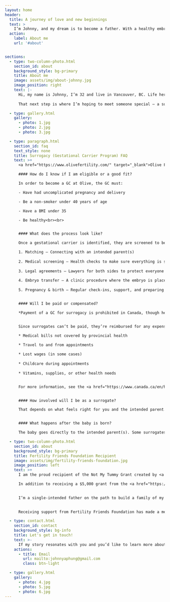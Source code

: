 ```yaml
---
layout: home
header:
  title: A journey of love and new beginnings
  text: >
    I’m Johnny, and my dream is to become a father. With a healthy embryo ready and the support of my loving family and friends, I’m searching for a kind-hearted surrogate to help bring this dream to life.
  action:
    label: About me
    url: '#about'


sections:
  - type: two-column-photo.html
    section_id: about
    background_style: bg-primary
    title: About me
    image: assets/img/about-johnny.jpg
    image_position: right
    text: |-
      Hi, my name is Johnny, I’m 32 and live in Vancouver, BC. Life here feels steady, I’ve built a career I love, a cozy home, and I keep busy with hobbies that bring me joy. Over the past year, I’ve been working with Olive Fertility on my journey to becoming a parent. Surrounded by my big Vietnamese family and all my close friends, I get to live a life full of love and support throughout all my endeavors and major life milestones. They say it takes a village… and this village has been beside me through this entire family planning process, and their support means everything. I am fortunate enough that my network has led me to have a known egg donor, and thanks to that person’s kindness I now have a healthy embryo ready for the next steps
      
      That next step is where I’m hoping to meet someone special — a surrogate with an open heart who can help bring this dream to life. This journey has had its share of ups and downs, but it’s shown me how much becoming a father truly means to me. I’m excited, hopeful, and ready to move forward.

  - type: gallery.html
    gallery:
      - photo: 1.jpg
      - photo: 2.jpg
      - photo: 3.jpg

  - type: paragraph.html
    section_id: faq
    text_style: none
    title: Surrogacy (Gestational Carrier Program) FAQ
    text: >+
      <a href="https://www.olivefertility.com/" target="_blank">Olive Fertility Centre</a> is experienced in helping family units who require a surrogate to have a child. A surrogate is also called a gestational carrier (GC). The GC carries and delivers a child for a couple or person, called the intended parents. The GC does not use her own eggs and is therefore not related to the child she is carrying.<br><br>

      #### How do I know if I am eligible or a good fit?

      In order to become a GC at Olive, the GC must:

      - Have had uncomplicated pregnancy and delivery

      - Be a non-smoker under 40 years of age

      - Have a BMI under 35

      - Be healthy<br><br>


      #### What does the process look like?

      Once a gestational carrier is identified, they are screened to be sure they are healthy and psychologically ready for the process. This is how the process usually goes:

      1. Matching – Connecting with an intended parent(s)
      
      2. Medical screening – Health checks to make sure everything is safe
      
      3. Legal agreements – Lawyers for both sides to protect everyone involved
      
      4. Embryo transfer – A clinic procedure where the embryo is placed in the uterus
      
      5. Pregnancy & birth – Regular check-ins, support, and preparing for delivery<br><br>


      #### Will I be paid or compensated?

      *Payment of a GC for surrogacy is prohibited in Canada, though her expenses can be reimbursed.*


      Since surrogates can’t be paid, they’re reimbursed for any expenses that come directly from the pregnancy. This can include:

      * Medical bills not covered by provincial health

      * Travel to and from appointments
      
      * Lost wages (in some cases)
      
      * Childcare during appointments
      
      * Vitamins, supplies, or other health needs


      For more information, see the <a href="https://www.canada.ca/en/health-canada/services/drugs-health-products/biologics-radiopharmaceuticals-genetic-therapies/legislation-guidelines/assisted-human-reproduction/prohibitions-related-surrogacy.html" target="_blank">Government of Canada's guiance on surrogacy</a>.<br><br>


      #### How involved will I be as a surrogate?

      That depends on what feels right for you and the intended parent. Some surrogates like regular check-ins and to share the journey closely, while others prefer to keep things simple and more private. The important part is finding the right fit so everyone feels respected and supported.<br><br>


      #### What happens after the baby is born?

      The baby goes directly to the intended parent(s). Some surrogates and intended parents stay in touch as friends, while others keep a little more distance. It’s really about what both sides feel comfortable with.

  - type: two-column-photo.html
    section_id: about
    background_style: bg-primary
    title: Fertility Friends Foundation Recipient
    image: assets/img/fertility-friends-foundation.jpg
    image_position: left
    text: >+
      I am the proud recipient of the Not My Tummy Grant created by <a href="https://www.notmytummy.com/" target="_blank">Not My Tummy</a>.

      In addition to receiving a $5,000 grant from the <a href="https://fertilityfriendsfoundation.com/spring-2025-grant-recipient-johnny/" target="_blank">Fertility Friends Foundation</a>, the grant recipient will receive an additional $5,000 grant to help cover surrogacy-specific clinic costs such as Health Canada donor screening, surrogate medical and psychological evaluations, mock cycle expenses, and embryo transfer costs. Recipients will also receive either a Not My Tummy Custom DIY Matching Roadmap (valued at $1,000) or the equivalent value toward another Not My Tummy service.

      
      I’m a single-intended father on the path to build a family of my own. The process has been full of both challenges and moments of hope, but I’ve done my best to stay positive through it all.

      
      Receiving support from Fertility Friends Foundation has made a meaningful difference for me. It has helped ease some of the financial and emotional stress along the way. I’m truly grateful to have their support as I move forward with this exciting next chapter.

  - type: contact.html
    section_id: contact
    background_style: bg-info
    title: Let's get in touch!
    text: >-
      If my story resonates with you and you’d like to learn more about becoming a surrogate or just have questions, I’d love to hear from you. This journey is built on trust and kindness and I’m grateful for anyone who reaches out.
    actions:
      - title: Email
        url: mailto:johnnyaphung@gmail.com
        class: btn-light

  - type: gallery.html
    gallery:
      - photo: 4.jpg
      - photo: 5.jpg
      - photo: 6.jpg
---
```

